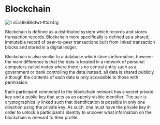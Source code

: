 # Blockchain

![1 v5ra8k9ilkdwt-fttoz4rg](https://user-images.githubusercontent.com/25124428/36935077-901ee478-1f18-11e8-9cdd-798a64f4ad8c.jpeg)


Blockchain is defined as a distributed system which records and stores transaction records. Blockchain more specifically is defined as a shared, immutable record of peer-to-peer transactions built from linked transaction blocks and stored in a digital ledger.

Blockchain is also similar to a database which stores information, however the main difference is that the data is located in a network of personal computers called nodes where there is no central entity such as a government or bank controlling the data.Instead, all data is shared publicly although the contents of each data is only accessible to those with permission.

Each participant connected to the blockchain network has a secret private key and a public key that acts as an openly visible identifier. The pair is cryptographically linked such that identification is possible in only one direction using the private key. As such, one must have the private key in order to unlock a participant’s identity to uncover what information on the blockchain is relevant to their profile.
